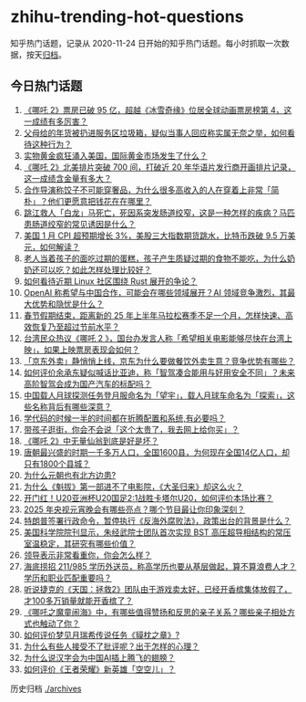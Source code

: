 # zhihu-trending-hot-questions

知乎热门话题，记录从 2020-11-24
日开始的知乎热门话题。每小时抓取一次数据，按天[归档](./archives)。

## 今日热门话题

<!-- BEGIN -->
<!-- 最后更新时间 Thu Feb 13 2025 02:00:56 GMT+0800 (China Standard Time) -->

1. [《哪吒 2》票房已破 95 亿，超越《冰雪奇缘》位居全球动画票房榜第 4，这一成绩有多厉害？](https://www.zhihu.com/question/12027514929)
1. [父母给的年货被扔进服务区垃圾箱，疑似当事人回应称实属无奈之举，如何看待这种行为？](https://www.zhihu.com/question/11827129609)
1. [实物黄金疯狂涌入美国，国际黄金市场发生了什么？](https://www.zhihu.com/question/11788535610)
1. [《哪吒 2》北美排片突破 700 间，打破近 20 年华语片发行商开画排片记录，这一成绩含金量有多大？](https://www.zhihu.com/question/12040197174)
1. [合作导演称饺子不可能穿奢品，为什么很多高收入的人在穿着上非常「简朴」？他们更愿意把钱花在在哪里？](https://www.zhihu.com/question/11811496132)
1. [跳江救人「白龙」马死亡，死因系突发肠道绞窄，这是一种怎样的疾病？马匹患肠道绞窄的常见诱因是什么？](https://www.zhihu.com/question/11974725475)
1. [美国 1 月 CPI 超预期增长 3%，美股三大指数期货跳水，比特币跌破 9.5 万美元，如何解读？](https://www.zhihu.com/question/12046273773)
1. [老人当着孩子的面吃过期的蛋糕，孩子产生质疑过期的食物不能吃，为什么奶奶还可以吃？如此怎样处理比较好？](https://www.zhihu.com/question/10832953478)
1. [如何看待近期 Linux 社区围绕 Rust 展开的争论？](https://www.zhihu.com/question/11940762516)
1. [OpenAI 称希望与中国合作，可能会在哪些领域展开？AI 领域竞争激烈，其最大优势和隐忧是什么？](https://www.zhihu.com/question/11985031817)
1. [春节假期结束，距离新的 25 年上半年马拉松赛季不足一个月，怎样快速、高效恢复乃至超过节前水平？](https://www.zhihu.com/question/11144043211)
1. [台湾民众热议《哪吒 2 》，国台办发言人称「希望相关电影能够尽快在台湾上映」，如果上映票房表现会如何？](https://www.zhihu.com/question/12007155020)
1. [「京东外卖」静悄悄上线，京东为什么要做餐饮外卖生意？竞争优势有哪些？](https://www.zhihu.com/question/11511690178)
1. [如何评价余承东疑似喊话比亚迪，称「智驾凑合能用与好用安全不同」？未来高阶智驾会成为国产汽车的标配吗？](https://www.zhihu.com/question/11904160750)
1. [中国载人月球探测任务登月服命名为「望宇」，载人月球车命名为「探索」，这些名称背后有哪些深意？](https://www.zhihu.com/question/11981860892)
1. [学代码的时候一半的时间都在折腾配置和系统,有必要吗？](https://www.zhihu.com/question/8435690673)
1. [带孩子逛街，你会不会说「这个太贵了，我去网上给你买」？](https://www.zhihu.com/question/11699277300)
1. [《哪吒 2》中无量仙翁到底是好是坏？](https://www.zhihu.com/question/11766338153)
1. [唐朝最兴盛的时期一千多万人口，全国1600县，为何现在全国14亿人口，却只有1800个县城？](https://www.zhihu.com/question/11204460564)
1. [为什么元朝也有北方边患?](https://www.zhihu.com/question/11046133721)
1. [为什么《魁拔》第一部进不了电影院，《大圣归来》却这么火？](https://www.zhihu.com/question/33043288)
1. [开门红！U20亚洲杯U20国足2:1战胜卡塔尔U20，如何评价本场比赛？](https://www.zhihu.com/question/12044929294)
1. [2025 年央视元宵晚会有哪些亮点？哪个节目最让你印象深刻？](https://www.zhihu.com/question/12037681290)
1. [特朗普签署行政命令，暂停执行《反海外腐败法》，政策出台的背景是什么？](https://www.zhihu.com/question/11887901298)
1. [美国科学院院刊显示，朱经武院士团队首次实现 BST 高压超导相结构的常压室温稳定，其研究有哪些价值？](https://www.zhihu.com/question/11915449278)
1. [领导表示非常看重你，你会怎么样？](https://www.zhihu.com/question/662706135)
1. [海底捞招 211/985 学历外送员，称高学历也要从基层做起，算不算浪费人才？学历和职业匹配重要吗？](https://www.zhihu.com/question/11988383363)
1. [听说捷克的《天国：拯救2》团队由于游戏卖太好，已经开香槟集体放假了，才100多万销量就能开香槟了？](https://www.zhihu.com/question/11923484259)
1. [《哪吒之魔童闹海》中，有哪些值得赞扬和反思的亲子关系？哪些亲子相处方式也触动了你？](https://www.zhihu.com/question/11161203483)
1. [如何评价梦见月瑞希传说任务《貘枕之章》?](https://www.zhihu.com/question/11992607297)
1. [为什么有些人接受不了批评呢？出于怎样的心理？](https://www.zhihu.com/question/11393381382)
1. [为什么说汉字会为中国AI插上腾飞的翅膀？](https://www.zhihu.com/question/11759290469)
1. [如何评价《王者荣耀》新英雄「空空儿」？](https://www.zhihu.com/question/11533201137)

<!-- END -->

历史归档 [./archives](./archives)
